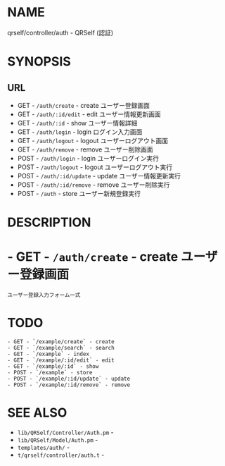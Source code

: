 # NAME

qrself/controller/auth - QRSelf (認証)

# SYNOPSIS

## URL

- GET - `/auth/create` - create ユーザー登録画面
- GET - `/auth/:id/edit` - edit ユーザー情報更新画面
- GET - `/auth/:id` - show ユーザー情報詳細
- GET - `/auth/login` - login ログイン入力画面
- GET - `/auth/logout` - logout ユーザーログアウト画面
- GET - `/auth/remove` - remove ユーザー削除画面
- POST - `/auth/login` - login ユーザーログイン実行
- POST - `/auth/logout` - logout ユーザーログアウト実行
- POST - `/auth/:id/update` - update ユーザー情報更新実行
- POST - `/auth/:id/remove` - remove ユーザー削除実行
- POST - `/auth` - store ユーザー新規登録実行

# DESCRIPTION

# - GET - `/auth/create` - create ユーザー登録画面

```
ユーザー登録入力フォーム一式
```

# TODO

```
- GET - `/example/create` - create
- GET - `/example/search` - search
- GET - `/example` - index
- GET - `/example/:id/edit` - edit
- GET - `/example/:id` - show
- POST - `/example` - store
- POST - `/example/:id/update` - update
- POST - `/example/:id/remove` - remove
```

# SEE ALSO

- `lib/QRSelf/Controller/Auth.pm` -
- `lib/QRSelf/Model/Auth.pm` -
- `templates/auth/` -
- `t/qrself/controller/auth.t` -
